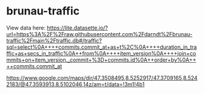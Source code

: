# brunau-traffic

View data here:
https://lite.datasette.io/?url=https%3A%2F%2Fraw.githubusercontent.com%2Fdarndt%2Fbrunau-traffic%2Fmain%2Ftraffic.db#/traffic?sql=select%0A++++commits.commit_at+as+t%2C%0A++++duration_in_traffic+as+secs_in_traffic%0A++from%0A++++item_version%0A++++join+commits+on+item_version._commit+%3D+commits.id%0A++order+by%0A++++commits.commit_at



https://www.google.com/maps/dir/47.3508495,8.5252917/47.3709165,8.5242183/@47.3593913,8.5102046,14z/am=t/data=!3m1!4b1
